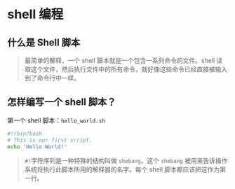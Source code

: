 # shell 编程

## 什么是 Shell 脚本

> 最简单的解释，一个 shell 脚本就是一个包含一系列命令的文件。shell 读取这个文件，然后执行文件中的所有命令，就好像这些命令已经直接被输入到了命令行中一样。

## 怎样编写一个 shell 脚本？

第一个 shell 脚本：`hello_world.sh`

```sh
#!/bin/bash
# This is our first script.
echo 'Hello World!'
```

> `#!`字符序列是一种特殊的结构叫做 `shebang`。这个 `shebang` 被用来告诉操作系统将执行此脚本所用的解释器的名字。每个 shell 脚本都应该把这作为第一行。
